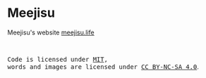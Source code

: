 # Meejisu
Meejisu's website [meejisu.life](https://meejisu.life)

<br>

<samp>Code is licensed under <a href='./LICENSE'>MIT</a>,<br> words and images are licensed under <a href='https://creativecommons.org/licenses/by-nc-sa/4.0/'>CC BY-NC-SA 4.0</a></samp>.
